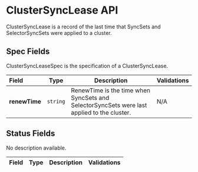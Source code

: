 # ClusterSyncLease API

ClusterSyncLease is a record of the last time that SyncSets and SelectorSyncSets were applied to a cluster.

## Spec Fields

ClusterSyncLeaseSpec is the specification of a ClusterSyncLease.

| Field | Type | Description | Validations |
|:---|---|---|---|
|  **renewTime** | `string` | RenewTime is the time when SyncSets and SelectorSyncSets were last applied to the cluster. | N/A |
## Status Fields

No description available.

| Field | Type | Description | Validations |
|:---|---|---|---|
